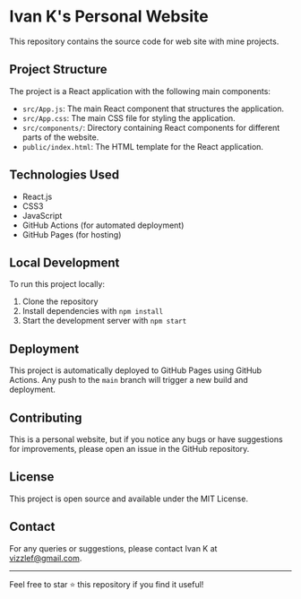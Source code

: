 # Ivan K's Personal Website

This repository contains the source code for web site with mine projects.

## Project Structure

The project is a React application with the following main components:

- `src/App.js`: The main React component that structures the application.
- `src/App.css`: The main CSS file for styling the application.
- `src/components/`: Directory containing React components for different parts of the website.
- `public/index.html`: The HTML template for the React application.

## Technologies Used

- React.js
- CSS3
- JavaScript
- GitHub Actions (for automated deployment)
- GitHub Pages (for hosting)

## Local Development

To run this project locally:

1. Clone the repository
2. Install dependencies with `npm install`
3. Start the development server with `npm start`

## Deployment

This project is automatically deployed to GitHub Pages using GitHub Actions. Any push to the `main` branch will trigger a new build and deployment.

## Contributing

This is a personal website, but if you notice any bugs or have suggestions for improvements, please open an issue in the GitHub repository.

## License

This project is open source and available under the MIT License.

## Contact

For any queries or suggestions, please contact Ivan K at vizzlef@gmail.com.

---

Feel free to star ⭐ this repository if you find it useful!